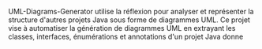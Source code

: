 
UML-Diagrams-Generator utilise la réflexion pour analyser et
représenter la structure d'autres projets Java sous forme de diagrammes UML.
Ce projet vise à automatiser la génération de diagrammes UML en extrayant les classes, 
interfaces, énumérations et annotations d'un projet Java donne 
